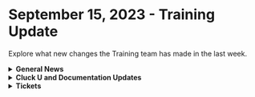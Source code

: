 # September 15, 2023 - Training Update

Explore what new changes the Training team has made in the last week.

<details>

<summary><strong>General News</strong></summary>

* The Cluck U team will be meeting next week for more awesome education planning! But don't worry, we have some awesome updates for self-service. Here is the updated live schedule for next week:
  * Monday:
    * [Rewst 101: Laying the Foundations of Automation](https://calendly.com/cluck-u/rewst-101) @ 12 p.m. ET (No change)
  * Wednesday:
    * [Cluck University AMA / Office Hours](https://calendly.com/cluck-u/roc-ama) @ 1:15 p.m. ET (Special day/time)
  * Friday:
    * [Rewst 102: Building Basic Workflows](https://calendly.com/cluck-u/rewst-102) @ 12 p.m. ET (Special day/time)
  * Join us in our new [Cluck-U Discord channel](https://discord.com/channels/936789089703845988/1121465945295167588) if you have any questions, comments, or concerns!

</details>

<details>

<summary><strong>Cluck U and Documentation Updates</strong></summary>

**Cluck University**

* We've added more self-service features to provide more value to those taking training on the [Cluck University](broken-reference) pages, including:
  * A [signup for the welcome package](broken-reference), including an email and schedule for live training.
  * Get Credit forms for each course where you can give feedback and validate your understanding!
  * Added a [Foundations Certification](broken-reference) sign-up page!

**Documentation**

* [Open Mic - September 8th Video and Page Added](../../roc-open-mics/roc-open-mics-north-america/2023-roc-open-mics/september-8-2023-special-guest-automation-from-down-under.md)
* [Added Huntress Integration Setup Page](../../../documentation/integrations/individual-integration-documentation/security/huntress/huntress-integration-setup.md)
* [Added an Actions & Endpoints page for IT Glue](../../../documentation/integrations/individual-integration-documentation/documentation/itglue/action-and-endpoints.md)
* Added alternative download instructions for [Datto RMM](../../../documentation/integrations/individual-integration-documentation/rmm/datto-rmm/datto-rmm-integration-setup.md) PowerShell cpt file
* Added [Date-Time Comparisons Jinja Page](../../../documentation/jinja/common-jinja-examples/date-time-comparisons.md)
* Added [Block Scope Jinja page](../../../documentation/jinja/common-jinja-examples/block-scope.md)
* Added [Jinja Macros Jinja page](../../../documentation/jinja/common-jinja-examples/jinja-macros.md)
* Added note about signing up for the Australian Open Mic on the [Resources page](broken-reference)
* Updates and Fixes
  * Updated steps and added images to the [Auvik Integration Setup](../../../documentation/integrations/individual-integration-documentation/rmm/auvik/auvik-integration-setup.md) page.
  * Updated steps and added images to the [ConnectWise Automate Integration](../../../documentation/integrations/individual-integration-documentation/rmm/connectwise-automate/connectwise-automate-integration-setup.md) Setup page.
  * Updated [IT Glue Integration Setup](../../../documentation/integrations/individual-integration-documentation/documentation/itglue/it-glue-integration-setup.md) page.
  * Fixed Typo on [Datto RMM](../../../documentation/integrations/individual-integration-documentation/rmm/datto-rmm/datto-rmm-integration-setup.md) page.
  * Fixed Typo on [Kaseya VSA](../../../documentation/integrations/individual-integration-documentation/rmm/kaseya-vsa/kaseya-vsa-integration-setup.md) page
  * Updated List Comprehension title to "[Working with Lists](../../../documentation/jinja/use-cases-and-best-practices/jinja-lists.md)"
  * Updated [Internal Rewst Jinja](../../../documentation/jinja/internal-rewst-jinja-examples.md) Examples!
  * Added "What is meant by the term "Workflow Wrapper" when discussed by the ROC team?" section to the [FAQ page](broken-reference).

</details>

<details>

<summary><strong>Tickets</strong></summary>

With the ROC now using Halo for their ticketing system, this is when you should find a ticket created for you!

* [x] A discussion with a ROC engineer that doesn't result in a fix on first discussion
* [x] If you have a call to troubleshoot, create workflows or other ROC work
* [x] For all onboarding or expansion work
* [x] If a call results in a new workflow idea or request

If you'd like to manually create a ticket yourself, review the "Rewst Support" section at the bottom of this page.

</details>
